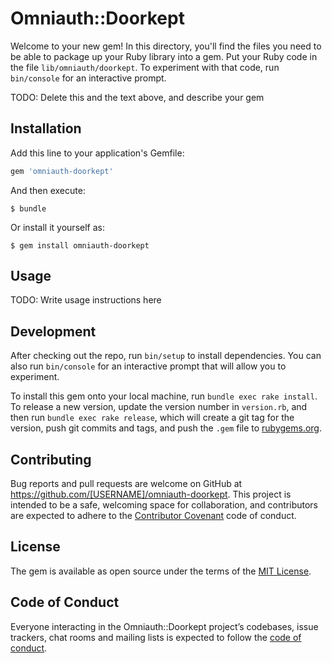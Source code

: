 # Omniauth::Doorkept

Welcome to your new gem! In this directory, you'll find the files you need to be able to package up your Ruby library into a gem. Put your Ruby code in the file `lib/omniauth/doorkept`. To experiment with that code, run `bin/console` for an interactive prompt.

TODO: Delete this and the text above, and describe your gem

## Installation

Add this line to your application's Gemfile:

```ruby
gem 'omniauth-doorkept'
```

And then execute:

    $ bundle

Or install it yourself as:

    $ gem install omniauth-doorkept

## Usage

TODO: Write usage instructions here

## Development

After checking out the repo, run `bin/setup` to install dependencies. You can also run `bin/console` for an interactive prompt that will allow you to experiment.

To install this gem onto your local machine, run `bundle exec rake install`. To release a new version, update the version number in `version.rb`, and then run `bundle exec rake release`, which will create a git tag for the version, push git commits and tags, and push the `.gem` file to [rubygems.org](https://rubygems.org).

## Contributing

Bug reports and pull requests are welcome on GitHub at https://github.com/[USERNAME]/omniauth-doorkept. This project is intended to be a safe, welcoming space for collaboration, and contributors are expected to adhere to the [Contributor Covenant](http://contributor-covenant.org) code of conduct.

## License

The gem is available as open source under the terms of the [MIT License](https://opensource.org/licenses/MIT).

## Code of Conduct

Everyone interacting in the Omniauth::Doorkept project’s codebases, issue trackers, chat rooms and mailing lists is expected to follow the [code of conduct](https://github.com/[USERNAME]/omniauth-doorkept/blob/master/CODE_OF_CONDUCT.md).
